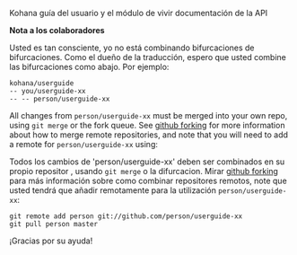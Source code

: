 Kohana guía del usuario y el módulo de vivir documentación de la API

**Nota a los colaboradores**

Usted es tan consciente, yo no está combinando bifurcaciones de bifurcaciones. Como el dueño de la traducción, espero que usted combine las bifurcaciones como abajo. Por ejemplo:

    kohana/userguide
    -- you/userguide-xx
    -- -- person/userguide-xx

All changes from `person/userguide-xx` must be merged into your own repo, using `git merge` or the fork queue. See [github forking](http://help.github.com/forking/) for more information about how to merge remote repositories, and note that you will need to add a remote for `person/userguide-xx` using:

Todos los cambios de 'person/userguide-xx' deben ser combinados en su propio repositor , usando `git merge` o la difurcacion. Mirar [github forking](http://help.github.com/forking/) para más información sobre como combinar repositores remotos, note que usted tendrá que añadir remotamente para la utilización `person/userguide-xx`:

    git remote add person git://github.com/person/userguide-xx
    git pull person master

¡Gracias por su ayuda!
